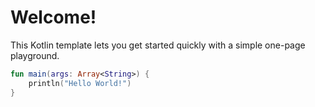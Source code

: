 # Welcome!

This Kotlin template lets you get started quickly with a simple one-page playground.

```kotlin runnable
fun main(args: Array<String>) {
    println("Hello World!")
}
```
